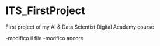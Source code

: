 # ITS_FirstProject
First project of my AI &amp; Data Scientist Digital Academy course

-modifico il file
-modfico ancore